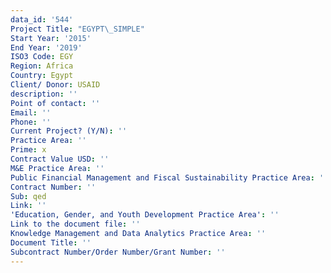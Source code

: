 ```yaml
---
data_id: '544'
Project Title: "EGYPT\_SIMPLE"
Start Year: '2015'
End Year: '2019'
ISO3 Code: EGY
Region: Africa
Country: Egypt
Client/ Donor: USAID
description: ''
Point of contact: ''
Email: ''
Phone: ''
Current Project? (Y/N): ''
Practice Area: ''
Prime: x
Contract Value USD: ''
M&E Practice Area: ''
Public Financial Management and Fiscal Sustainability Practice Area: ''
Contract Number: ''
Sub: qed
Link: ''
'Education, Gender, and Youth Development Practice Area': ''
Link to the document file: ''
Knowledge Management and Data Analytics Practice Area: ''
Document Title: ''
Subcontract Number/Order Number/Grant Number: ''
---
```

